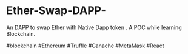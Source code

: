 # Ether-Swap-DAPP-
An DAPP to swap Ether with Native Dapp token . A POC while learning Blockchain.

#blockchain #Ethereum #Truffle #Ganache #MetaMask #React
